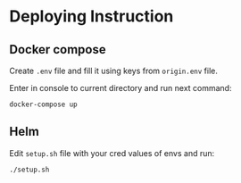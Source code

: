 # Deploying Instruction

## Docker compose 

Create `.env` file and fill it using keys from `origin.env` file.

Enter in console to current directory and run next command:
```shell
docker-compose up
```

## Helm 

Edit `setup.sh` file with your cred values of envs and run:
```shell
./setup.sh
```
